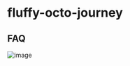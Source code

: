 # fluffy-octo-journey

## FAQ

![image](https://user-images.githubusercontent.com/90436765/134836388-72dca96d-d210-4d2f-8454-53fcba29cd9d.png)
